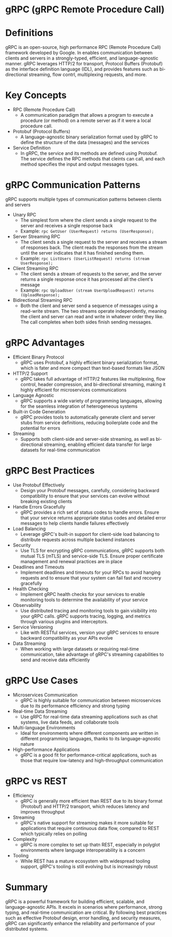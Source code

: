 # gRPC (gRPC Remote Procedure Call)

# Definitions
gRPC is an open-source, high performance RPC (Remote Procedure Call) framework developed by Google. In enables communication between clients and servers in a strongly-typed, efficient, and language-agnostic manner. gRPC leverages HTTP/2 for transport, Protocol Buffers (Protobuf) as the interface definition language (IDL), and provides features such as bi-directional streaming, flow contrl, multiplexing requests, and more. 

# Key Concepts
 - RPC (Remote Procedure Call)
    - A communication paradigm that allows a program to execute a procedure (or method) on a remote server as if it were a local procedure call.
 - Protobuf (Protocol Buffers)
    - A language-agnostic binary serialization format used by gRPC to define the structure of the data (messages) and the services
 - Service Definition
    - In gRPC, the service and its methods are defined using Protobuf. The service defines the RPC methods that cleints can call, and each method specifies the input and output messages types.

# gRPC Communication Patterns
gRPC supports multiple types of communication patterns between clients and servers

 - Unary RPC
    - The simplest form where the client sends a single request to the server and receives a single response back
    - Example: `rpc GetUser (UserRequest) returns (UserResponse);`
 - Server Streaming RPC
    - The client sends a single request to the server and receives a stream of responses back. The client reads the responses from the stream until the server indicates that it has finished sending them.
    - Example: `rpc ListUsers (UserListRequest) returns (stream UserResponse);`
 - Client Streaming RPC
    - The client sends a stream of requests to the server, and the server returns a single response once it has processed all the client's message
    - Example: `rpc UploadUser (stream UserUploadRequest) returns (UploadResponse);`
 - Bidirectional Streaming RPC
    - Both the client and server send a sequence of messages using a read-write stream. The two streams operate independently, meaning the client and server can read and write in whatever order they like. The call completes when both sides finish sending messages.

# gRPC Advantages

 - Efficient Binary Protocol
    - gRPC uses Protobuf, a highly efficient binary serialization format, which is fater and more compact than text-based formats like JSON
 - HTTP/2 Support
    - gRPC takes full advantage of HTTP/2 features like multiplexing, flow control, header compression, and bi-directional streaming, making it highly efficient for microservices communications
 - Language Agnostic
    - gRPC supports a wide variety of programming languages, allowing for the seamless integration of heterogeneous systems
 - Built-in Code Generation
    - gRPC provides tools to automatically generate client and server stubs from service definitions, reducing boilerplate code and the potential for errors
 - Streaming
    - Supports both client-side and server-side streaming, as well as bi-directional streaming, enabling efficient data transfer for large datasets for real-time communication

# gRPC Best Practices

 - Use Protobuf Effectively
    - Design your Protobuf messages, carefully, considering backward compatibility to ensure that your services can evolve without breaking existing clients
 - Handle Errors Gracefully
    - gRPC provides a rich set of status codes to handle errors. Ensure that your service returns appropriate status codes and detailed error messages to help clients handle failures effectively
 - Load Balancing
    - Leverage gRPC's built-in support for client-side load balancing to distribute requests across multiple backend instances
 - Security
    - Use TLS for encrypting gRPC communications, gRPC supports both mutual TLS (mTLS) and service-side TLS. Ensure proper certificate management and renewal practices are in place
 - Deadlines and Timeouts
    - Implement deadlines and timeouts for your RPCs to avoid hanging requests and to ensure that your system can fail fast and recovery gracefully
 - Health Checking
    - Implement gRPC health checks for your services to enable monitoring tools to determine the availability of your service
 - Observability
    - Use distributed tracing and monitoring tools to gain visibility into your gRPC calls. gRPC supports tracing, logging, and metrics through various plugins and interceptors.
 - Service Versioning
    - Like with RESTful services, version your gRPC services to ensure backward compatibility as your APIs evolve
 - Data Streaming
    - When working with large datasets or requiring real-time communication, take advantage of gRPC's streaming capabilities to send and receive data efficiently

# gRPC Use Cases
 - Microservices Communication
    - gRPC is highly suitable for communication between microservices due to its performance efficiency and strong typing
 - Real-time Data Streaming
    - Use gRPC for real-time data streaming applications such as chat systems, live data feeds, and collaborate tools
 - Multi-language Environments
    - Ideal for environments where different components are written in different programming languages, thanks to its language-agnostic nature
 - High-performance Applications
    - gRPC is a good fit for performance-critical applications, such as those that require low-latency and high-throughput communication

# gRPC vs REST
 - Efficiency
    - gRPC is generally more efficient than REST due to its binary format (Protobuf) and HTTP/2 transport, which reduces latency and improves throughput
 - Streaming
    - gRPC's native support for streaming makes it more suitable for applications that require continuous data flow, compared to REST which typically relies on polling
 - Complexity
    - gRPC is more complex to set up thatn REST, especially in polyglot environments where language interoperability is a concern
 - Tooling
    - While REST has a mature ecosystem with widespread tooling support, gRPC's tooling is still evolving but is increasingly robust

# Summary
gRPC is a powerful framework for building efficient, scalable, and language-agnostic APIs. It excels in scenarios where performance, strong typing, and real-time communication are critical. By following best practices such as effective Protobuf design, error handling, and security measures, gRPC can significantly enhance the reliability and performance of your distributed systems.